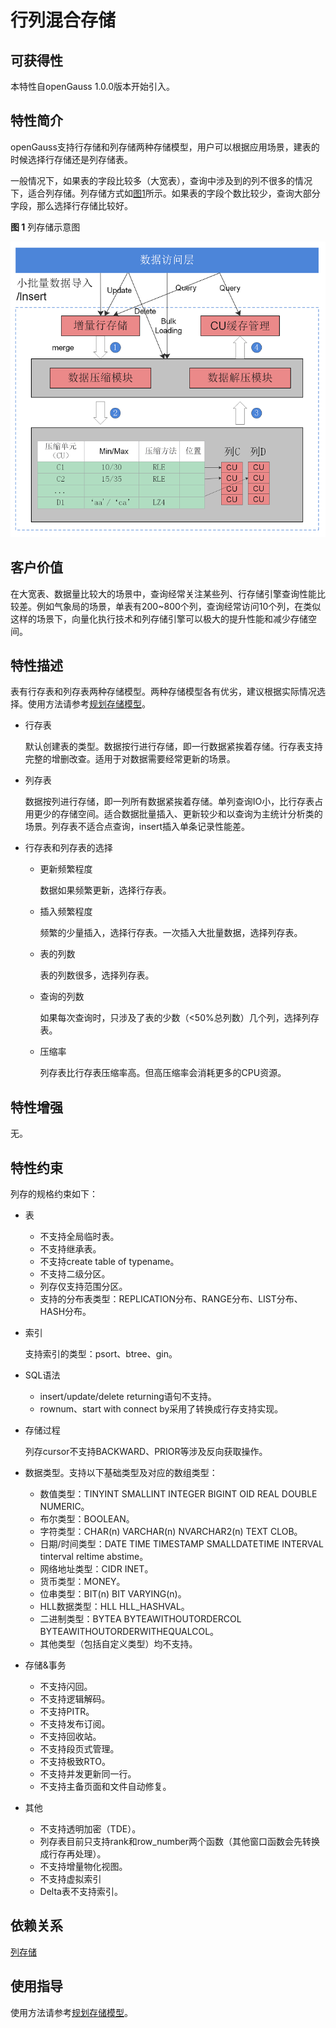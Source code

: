 # 行列混合存储<a name="ZH-CN_TOPIC_0000001151995063"></a>

## 可获得性<a name="section18007590"></a>

本特性自openGauss 1.0.0版本开始引入。

## 特性简介<a name="section27850590"></a>

openGauss支持行存储和列存储两种存储模型，用户可以根据应用场景，建表的时候选择行存储还是列存储表。

一般情况下，如果表的字段比较多（大宽表），查询中涉及到的列不很多的情况下，适合列存储。列存储方式如[图1](#fig114741818102620)所示。如果表的字段个数比较少，查询大部分字段，那么选择行存储比较好。

**图 1**  列存储示意图<a name="fig114741818102620"></a>  


![](figures/8-3行列混存引擎.png)

## 客户价值<a name="section49328722"></a>

在大宽表、数据量比较大的场景中，查询经常关注某些列、行存储引擎查询性能比较差。例如气象局的场景，单表有200\~800个列，查询经常访问10个列，在类似这样的场景下，向量化执行技术和列存储引擎可以极大的提升性能和减少存储空间。

## 特性描述<a name="section41305314"></a>

表有行存表和列存表两种存储模型。两种存储模型各有优劣，建议根据实际情况选择。使用方法请参考[规划存储模型](../DeveloperGuide/规划存储模型.md)。

-   行存表

    默认创建表的类型。数据按行进行存储，即一行数据紧挨着存储。行存表支持完整的增删改查。适用于对数据需要经常更新的场景。

-   列存表

    数据按列进行存储，即一列所有数据紧挨着存储。单列查询IO小，比行存表占用更少的存储空间。适合数据批量插入、更新较少和以查询为主统计分析类的场景。列存表不适合点查询，insert插入单条记录性能差。

-   行存表和列存表的选择
    -   更新频繁程度

        数据如果频繁更新，选择行存表。

    -   插入频繁程度

        频繁的少量插入，选择行存表。一次插入大批量数据，选择列存表。

    -   表的列数

        表的列数很多，选择列存表。

    -   查询的列数

        如果每次查询时，只涉及了表的少数（<50%总列数）几个列，选择列存表。

    -   压缩率

        列存表比行存表压缩率高。但高压缩率会消耗更多的CPU资源。



## 特性增强<a name="section36203513"></a>

无。

## 特性约束<a name="section06531946143616"></a>

列存的规格约束如下：

-   表
    -   不支持全局临时表。
    -   不支持继承表。
    -   不支持create table of typename。
    -   不支持二级分区。
    -   列存仅支持范围分区。
    -   支持的分布表类型：REPLICATION分布、RANGE分布、LIST分布、HASH分布。

-   索引

    支持索引的类型：psort、btree、gin。

-   SQL语法
    -   insert/update/delete returning语句不支持。
    -   rownum、start with connect by采用了转换成行存支持实现。

-   存储过程

    列存cursor不支持BACKWARD、PRIOR等涉及反向获取操作。

-   数据类型。支持以下基础类型及对应的数组类型：
    -   数值类型：TINYINT SMALLINT INTEGER BIGINT OID REAL DOUBLE NUMERIC。
    -   布尔类型：BOOLEAN。
    -   字符类型：CHAR\(n\) VARCHAR\(n\) NVARCHAR2\(n\) TEXT CLOB。
    -   日期/时间类型：DATE TIME TIMESTAMP SMALLDATETIME INTERVAL tinterval reltime abstime。
    -   网络地址类型：CIDR INET。
    -   货币类型：MONEY。
    -   位串类型：BIT\(n\) BIT VARYING\(n\)。
    -   HLL数据类型：HLL HLL\_HASHVAL。
    -   二进制类型：BYTEA BYTEAWITHOUTORDERCOL BYTEAWITHOUTORDERWITHEQUALCOL。
    -   其他类型（包括自定义类型）均不支持。

-   存储&事务
    -   不支持闪回。
    -   不支持逻辑解码。
    -   不支持PITR。
    -   不支持发布订阅。
    -   不支持回收站。
    -   不支持段页式管理。
    -   不支持极致RTO。
    -   不支持并发更新同一行。
    -   不支持主备页面和文件自动修复。

-   其他
    -   不支持透明加密（TDE）。
    -   列存表目前只支持rank和row\_number两个函数（其他窗口函数会先转换成行存再处理）。
    -   不支持增量物化视图。
    -   不支持虚拟索引
    -   Delta表不支持索引。

## 依赖关系<a name="section57396167"></a>

[列存储](../BriefTutorial/列存储.md)

## 使用指导<a name="section20491151513592"></a>

使用方法请参考[规划存储模型](../DeveloperGuide/规划存储模型.md)。